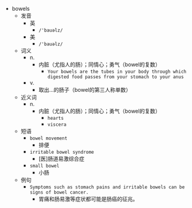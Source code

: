 - bowels
  - 发音
    - 英
      - `/'bauəlz/`
    - 美
      - `/'bauəlz/`
  - 词义
    - n.
      - 内脏（尤指人的肠）；同情心；勇气（bowel的复数）
        - `Your bowels are the tubes in your body through which digested food passes from your stomach to your anus`
    - v.
      - 取出…的肠子（bowel的第三人称单数）
  - 近义词
    - n.
      - 内脏（尤指人的肠）；同情心；勇气（bowel的复数）
        - `hearts`
        - `viscera`
  - 短语
    - `bowel movement`
      - 排便 
    - `irritable bowel syndrome`
      - [医]肠道易激综合症 
    - `small bowel`
      - 小肠 
  - 例句
    - `Symptoms such as stomach pains and irritable bowels can be signs of bowel cancer.`
      - 胃痛和肠易激等症状都可能是肠癌的征兆。

